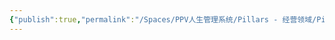 ```yaml
---
{"publish":true,"permalink":"/Spaces/PPV人生管理系统/Pillars - 经营领域/Pillars - 人生经营领域/运动/增肌减脂计划/肌肉部位库/肌肉库/肩胛下肌.md","created":"2025-07-07T18:08:55.286+08:00","modified":"2025-07-09T00:23:33.107+08:00","published":"2025-07-09T00:23:33.107+08:00","cssclasses":""}
---
```


